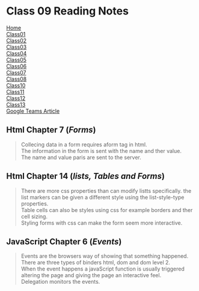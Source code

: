 # **Class 09 Reading Notes**

[Home](README.md)  
[Class01](Class01.md)  
[Class02](Class02.md)  
[Class03](Class03.md)  
[Class04](Class04.md)  
[Class05](Class05.md)  
[Class06](Class06.md)  
[Class07](Class07.md)  
[Class08](Class08.md)  
[Class10](class10.md)  
[Class11](Class11.md)  
[Class12](Class12.md)  
[Class13](Class13.md)  
[Google Teams Article](googleteams.md)  

## Html Chapter 7 (*Forms*)

> Collecing data in a form requires aform tag in html.  
> The information in the form is sent with the name and ther value.  
> The name and value paris are sent to the server.  

## Html Chapter 14 (*lists, Tables and Forms*)

> There are more css properties than can modify listts specifically.
> the list markers can be given a  different style using the list-style-type properties.  
> Table cells can also be styles using css for example borders and ther cell sizing.  
> Styling forms with css can make the form seem more interactive.

## JavaScript Chapter 6 (*Events*)

>Events are the browsers way of showing that something happened.
> There are three types of binders html, dom and dom level 2.  
> When the event happens a javaScript function is usually triggered altering the page and giving the page an interactive feel.  
> Delegation monitors the events.  